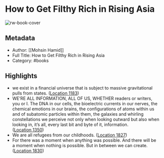 # How to Get Filthy Rich in Rising Asia

![rw-book-cover](https://images-na.ssl-images-amazon.com/images/I/41udB9Y-rJL._SL200_.jpg)

## Metadata
- Author: [[Mohsin Hamid]]
- Full Title: How to Get Filthy Rich in Rising Asia
- Category: #books

## Highlights
- we exist in a financial universe that is subject to massive gravitational pulls from states. ([Location 1183](https://readwise.io/to_kindle?action=open&asin=B00AEGQOV4&location=1183))
- WE’RE ALL INFORMATION, ALL OF US, WHETHER readers or writers, you or I. The DNA in our cells, the bioelectric currents in our nerves, the chemical emotions in our brains, the configurations of atoms within us and of subatomic particles within them, the galaxies and whirling constellations we perceive not only when looking outward but also when looking in, it’s all, every last bit and byte of it, information. ([Location 1350](https://readwise.io/to_kindle?action=open&asin=B00AEGQOV4&location=1350))
- We are all refugees from our childhoods. ([Location 1827](https://readwise.io/to_kindle?action=open&asin=B00AEGQOV4&location=1827))
- For there was a moment when anything was possible. And there will be a moment when nothing is possible. But in between we can create. ([Location 1830](https://readwise.io/to_kindle?action=open&asin=B00AEGQOV4&location=1830))
